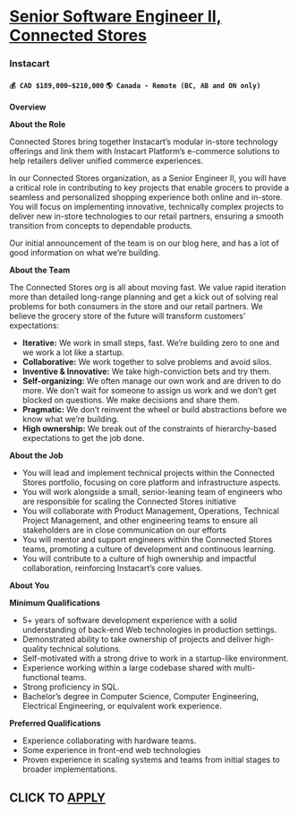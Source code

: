 # [Senior Software Engineer II, Connected Stores](https://www.remotewlb.com/apply/senior-software-engineer-ii-connected-stores)  
### Instacart  
#### `💰 CAD $189,000~$210,000` `🌎 Canada - Remote (BC, AB and ON only)`  

**Overview**

**About the Role**

Connected Stores bring together Instacart’s modular in-store technology offerings and link them with Instacart Platform’s e-commerce solutions to help retailers deliver unified commerce experiences.

In our Connected Stores organization, as a Senior Engineer II, you will have a critical role in contributing to key projects that enable grocers to provide a seamless and personalized shopping experience both online and in-store. You will focus on implementing innovative, technically complex projects to deliver new in-store technologies to our retail partners, ensuring a smooth transition from concepts to dependable products.

Our initial announcement of the team is on our blog here, and has a lot of good information on what we’re building.

**About the Team**

The Connected Stores org is all about moving fast. We value rapid iteration more than detailed long-range planning and get a kick out of solving real problems for both consumers in the store and our retail partners. We believe the grocery store of the future will transform customers’ expectations:

  * **Iterative:** We work in small steps, fast. We’re building zero to one and we work a lot like a startup.
  * **Collaborative:** We work together to solve problems and avoid silos.
  * **Inventive & Innovative:** We take high-conviction bets and try them.
  * **Self-organizing:** We often manage our own work and are driven to do more. We don’t wait for someone to assign us work and we don’t get blocked on questions. We make decisions and share them.
  * **Pragmatic:** We don’t reinvent the wheel or build abstractions before we know what we’re building.
  * **High ownership:** We break out of the constraints of hierarchy-based expectations to get the job done.

**About the Job**

  * You will lead and implement technical projects within the Connected Stores portfolio, focusing on core platform and infrastructure aspects.
  * You will work alongside a small, senior-leaning team of engineers who are responsible for scaling the Connected Stores initiative
  * You will collaborate with Product Management, Operations, Technical Project Management, and other engineering teams to ensure all stakeholders are in close communication on our efforts
  * You will mentor and support engineers within the Connected Stores teams, promoting a culture of development and continuous learning.
  * You will contribute to a culture of high ownership and impactful collaboration, reinforcing Instacart’s core values.

**About You**

**Minimum Qualifications**

  * 5+ years of software development experience with a solid understanding of back-end Web technologies in production settings.
  * Demonstrated ability to take ownership of projects and deliver high-quality technical solutions.
  * Self-motivated with a strong drive to work in a startup-like environment.
  * Experience working within a large codebase shared with multi-functional teams.
  * Strong proficiency in SQL.
  * Bachelor’s degree in Computer Science, Computer Engineering, Electrical Engineering, or equivalent work experience.

**Preferred Qualifications**

  * Experience collaborating with hardware teams.
  * Some experience in front-end web technologies
  * Proven experience in scaling systems and teams from initial stages to broader implementations.

  
## CLICK TO [APPLY](https://www.remotewlb.com/apply/senior-software-engineer-ii-connected-stores)

